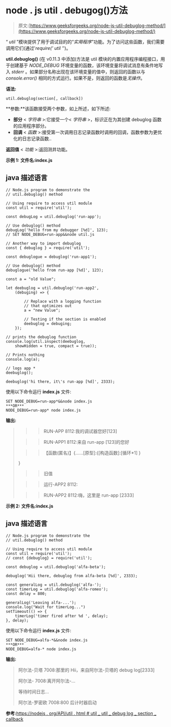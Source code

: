 # node . js util . debugog()方法

> 原文:[https://www.geeksforgeeks.org/node-js-util-debuglog-method/](https://www.geeksforgeeks.org/node-js-util-debuglog-method/)

“ *util* ”模块提供了用于调试目的的“*实用程序*”功能。为了访问这些函数，我们需要调用它们(通过'*require(' util '*')。

**util.debuglog()** (在 v0.11.3 中添加)方法是 util 模块的内置应用程序编程接口，用于创建基于 *NODE_DEBUG* 环境变量的函数，该环境变量将调试消息有条件地写入 *stderr* 。如果部分名称出现在该环境变量的值中，则返回的函数以与 *console.error()* 相同的方式运行。如果不是，则返回的函数是*无操作*。

**语法:**

```
util.debuglog(section[, callback])
```

**参数:**该函数接受两个参数，如上所述，如下所述:

*   **部分** < *字符串* >:它接受一个< *字符串* >，标识正在为其创建 debuglog 函数的应用程序部分。
*   **回调** < *函数* >:接受第一次调用日志记录函数时调用的回调，函数参数为更优化的日志记录函数..

**返回值** < *功能* >:返回测井功能。

**示例 1:** **文件名:index.js**

## java 描述语言

```
// Node.js program to demonstrate the 
// util.debuglog() method 

// Using require to access util module 
const util = require('util');

const debugLog = util.debuglog('run-app');

// Use debuglog() method
debugLog('hello from my debugger [%d]', 123);
// SET NODE_DEBUG=run-app&&node util.js

// Another way to import debuglog
const { debuglog } = require('util');

const debuglogue = debuglog('run-app1');

// Use debuglog() method
debuglogue('hello from run-app [%d]', 123);

const a = "old Value";

let deebuglog = util.debuglog('run-app2',
    (debuging) => {

        // Replace with a logging function
        // that optimizes out
        a = "new Value";

        // Testing if the section is enabled
        deebuglog = debuging;
    });

// prints the debuglog function 
console.log(util.inspect(deebuglog, 
    showHidden = true, compact = true));

// Prints nothing
console.log(a);

// logs app *
deebuglog();

deebuglog('hi there, it\'s run-app [%d]', 2333);
```

使用以下命令运行 **index.js** 文件:

```
SET NODE_DEBUG=run-app*&&node index.js
***OR*** 
NODE_DEBUG=run-app* node index.js

```

**输出:**

> > > RUN-APP 8112:我的调试器您好[123]
> 
> > > RUN-APP1 8112:来自 run-app [123]的您好
> 
> > ><ref>【函数(匿名)】{……[原型]:{[构造函数]:[循环*1] }</ref>
> 
> }
> 
> >>旧值
> 
> >>运行-APP2 8112:
> 
> > > RUN-APP2 8112:嗨，这里是 run-app [2333]

**示例 2:** **文件名:index.js**

## java 描述语言

```
// Node.js program to demonstrate the 
// util.debuglog() method 

// Using require to access util module 
const util = require('util');
// const {debuglog} = require('util');

const debuglog = util.debuglog('alfa-beta');

debuglog('Hii there, debuglog from alfa-beta [%d]', 2333);

const generalLog = util.debuglog('alfa-');
const timerLog = util.debuglog('alfa-romeo');
const delay = 800;

generalLog('Leaving alfa-...');
console.log("Wait for timerLog...")
setTimeout(() => {
    timerLog('timer fired after %d ', delay);
}, delay);
```

使用以下命令运行 **index.js** 文件:

```
SET NODE_DEBUG=alfa-*&&node index.js
***OR***
NODE_DEBUG=alfa-* node index.js

```

**输出:**

> 阿尔法-贝塔 7008:那里的 Hii，来自阿尔法-贝塔的 debug log[2333]
> 
> 阿尔法- 7008:离开阿尔法-…
> 
> 等待时间日志…
> 
> 阿尔法-罗密欧 7008:800 后计时器启动

**参考:**[https://nodejs . org/API/util . html # util _ util _ debug log _ section _ callback](https://nodejs.org/api/util.html#util_util_debuglog_section_callback)